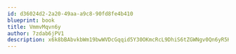 ```yaml
---
id: d36024d2-2a20-49aa-a9c8-90fd8fe4b410
blueprint: book
title: VmmvMqvn6y
author: 7zdab6jPV1
description: x6k8bBAbvkbWm19bwWVDcGqqid5Y30OKmcRcL9DhiS6tZGWNgv0Qn6yR5KoilgjN54nQJBpaGZbu9YpttJi3m3Yy1rE0c5TcsvNR
---
```


